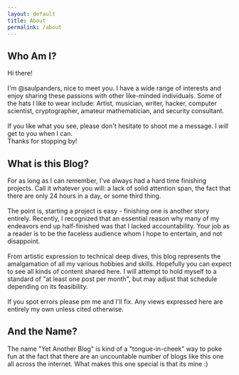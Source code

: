 ```yaml
---
layout: default
title: About
permalink: /about
---
```

## Who Am I?
Hi there! \
\
I'm @saulpanders, nice to meet you. I have a wide range of interests and enjoy sharing these passions with other like-minded individuals. Some of the hats I like to wear include: Artist, musician, writer, hacker, computer scientist, cryptographer, amateur mathematician, and security consultant. \
\
If you like what you see, please don't hesitate to shoot me a message. I <i>will </i> get to you when I can. \
Thanks for stopping by!

## What is this Blog?
For as long as I can remember, I've always had a hard time finishing projects. Call it whatever you will: a lack of solid attention span, the fact that there are only 24 hours in a day, or some third thing. \
\
The point is, starting a project is easy - finishing one is another story entirely. Recently, I recognized that an essential reason why many of my endeavors end up half-finished was that I lacked accountability. Your job as a reader is to be the faceless audience whom I hope to entertain, and not disappoint. \
\
From artistic expression to technical deep dives, this blog represents the amalgamation of all my various hobbies and skills. Hopefully you can expect to see all kinds of content shared here. I will attempt to hold myself to a standard of "at least one post per month", but may adjust that schedule depending on its feasibility. \
\
If you spot errors please pm me and I'll fix. Any views expressed here are entirely my own unless cited otherwise.

## And the Name?
The name "Yet Another Blog" is kind of a "tongue-in-cheek" way to poke fun at the fact that there are an uncountable number of blogs like this one all across the internet. What makes this one special is that its mine :)